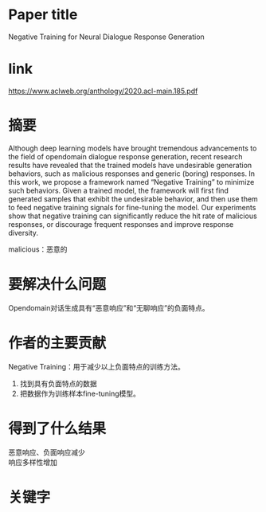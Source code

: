 # Paper title

Negative Training for Neural Dialogue Response Generation	

# link

https://www.aclweb.org/anthology/2020.acl-main.185.pdf	

# 摘要

Although deep learning models have brought tremendous advancements to the field of opendomain dialogue response generation, recent research results have revealed that the trained models have undesirable generation behaviors, such as malicious responses and generic (boring) responses. In this work, we propose a framework named “Negative Training” to minimize such behaviors. Given a trained model, the framework will first find generated samples that exhibit the undesirable behavior, and then use them to feed negative training signals for fine-tuning the model. Our experiments show that negative training can significantly reduce the hit rate of malicious responses, or discourage frequent responses and improve response diversity. 

  malicious：恶意的  

# 要解决什么问题

Opendomain对话生成具有“恶意响应”和“无聊响应”的负面特点。	

# 作者的主要贡献

Negative Training：用于减少以上负面特点的训练方法。	  
1. 找到具有负面特点的数据  
2. 把数据作为训练样本fine-tuning模型。

# 得到了什么结果

恶意响应、负面响应减少	 
响应多样性增加

# 关键字		

